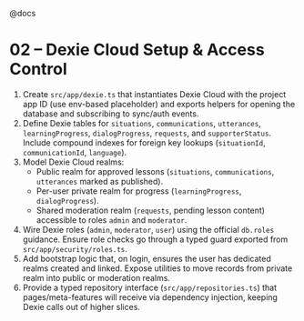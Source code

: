 @docs

# 02 – Dexie Cloud Setup & Access Control

1. Create `src/app/dexie.ts` that instantiates Dexie Cloud with the project app ID (use env-based placeholder) and exports helpers for opening the database and subscribing to sync/auth events.
2. Define Dexie tables for `situations`, `communications`, `utterances`, `learningProgress`, `dialogProgress`, `requests`, and `supporterStatus`. Include compound indexes for foreign key lookups (`situationId`, `communicationId`, `language`).
3. Model Dexie Cloud realms: 
   - Public realm for approved lessons (`situations`, `communications`, `utterances` marked as published).
   - Per-user private realm for progress (`learningProgress`, `dialogProgress`).
   - Shared moderation realm (`requests`, pending lesson content) accessible to roles `admin` and `moderator`.
4. Wire Dexie roles (`admin`, `moderator`, `user`) using the official `db.roles` guidance. Ensure role checks go through a typed guard exported from `src/app/security/roles.ts`.
5. Add bootstrap logic that, on login, ensures the user has dedicated realms created and linked. Expose utilities to move records from private realm into public or moderation realms.
6. Provide a typed repository interface (`src/app/repositories.ts`) that pages/meta-features will receive via dependency injection, keeping Dexie calls out of higher slices.
